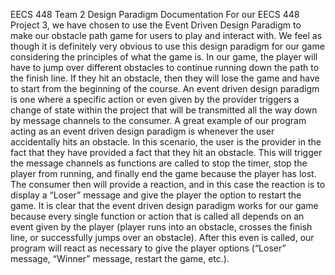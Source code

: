 EECS 448 Team 2
Design Paradigm Documentation
	For our EECS 448 Project 3, we have chosen to use the Event Driven Design Paradigm to make our obstacle path game for users to play and interact with. We feel as though it is definitely very obvious to use this design paradigm for our game considering the principles of what the game is.
	In our game, the player will have to jump over different obstacles to continue running down the path to the finish line. If they hit an obstacle, then they will lose the game and have to start from the beginning of the course. 
	An event driven design paradigm is one where a specific action or even given by the provider triggers a change of state within the project that will be transmitted all the way down by message channels to the consumer. 
	A great example of our program acting as an event driven design paradigm is whenever the user accidentally hits an obstacle. In this scenario, the user is the provider in the fact that they have provided a fact that they hit an obstacle. This will trigger the message channels as functions are called to stop the timer, stop the player from running, and finally end the game because the player has lost. The consumer then will provide a reaction, and in this case the reaction is to display a “Loser” message and give the player the option to restart the game.
	It is clear that the event driven design paradigm works for our game because every single function or action that is called all depends on an event given by the player (player runs into an obstacle, crosses the finish line, or successfully jumps over an obstacle). After this even is called, our program will react as necessary to give the player options (“Loser” message, “Winner” message, restart the game, etc.). 
